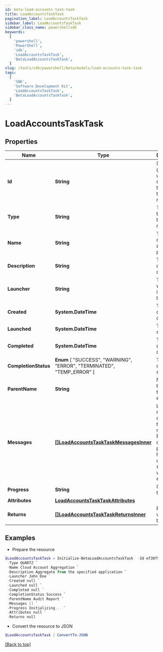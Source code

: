 ```yaml
---
id: beta-load-accounts-task-task
title: LoadAccountsTaskTask
pagination_label: LoadAccountsTaskTask
sidebar_label: LoadAccountsTaskTask
sidebar_class_name: powershellsdk
keywords:
  [
    'powershell',
    'PowerShell',
    'sdk',
    'LoadAccountsTaskTask',
    'BetaLoadAccountsTaskTask',
  ]
slug: /tools/sdk/powershell/beta/models/load-accounts-task-task
tags:
  [
    'SDK',
    'Software Development Kit',
    'LoadAccountsTaskTask',
    'BetaLoadAccountsTaskTask',
  ]
---
```


# LoadAccountsTaskTask

## Properties

| Name | Type | Description | Notes |
| --- | --- | --- | --- |
| **Id** | **String** | System-generated unique ID of the task this taskStatus represents | [optional] |
| **Type** | **String** | Type of task this task represents | [optional] |
| **Name** | **String** | The name of the aggregation process | [optional] |
| **Description** | **String** | The description of the task | [optional] |
| **Launcher** | **String** | The user who initiated the task | [optional] |
| **Created** | **System.DateTime** | The Task creation date | [optional] |
| **Launched** | **System.DateTime** | The task start date | [optional] |
| **Completed** | **System.DateTime** | The task completion date | [optional] |
| **CompletionStatus** | **Enum** [ "SUCCESS", "WARNING", "ERROR", "TERMINATED", "TEMP_ERROR" ] | Task completion status. | [optional] |
| **ParentName** | **String** | Name of the parent task if exists. | [optional] |
| **Messages** | [**[]LoadAccountsTaskTaskMessagesInner**](load-accounts-task-task-messages-inner) | List of the messages dedicated to the report. From task definition perspective here usually should be warnings or errors. | [optional] |
| **Progress** | **String** | Current task state. | [optional] |
| **Attributes** | [**LoadAccountsTaskTaskAttributes**](load-accounts-task-task-attributes) |  | [optional] |
| **Returns** | [**[]LoadAccountsTaskTaskReturnsInner**](load-accounts-task-task-returns-inner) | Return values from the task | [optional] |

## Examples

- Prepare the resource

```powershell
$LoadAccountsTaskTask = Initialize-BetaLoadAccountsTaskTask  -Id ef38f94347e94562b5bb8424a56397d8 `
 -Type QUARTZ `
 -Name Cloud Account Aggregation `
 -Description Aggregate from the specified application `
 -Launcher John Doe `
 -Created null `
 -Launched null `
 -Completed null `
 -CompletionStatus Success `
 -ParentName Audit Report `
 -Messages [] `
 -Progress Initializing... `
 -Attributes null `
 -Returns null
```

- Convert the resource to JSON

```powershell
$LoadAccountsTaskTask | ConvertTo-JSON
```

[[Back to top]](#)
